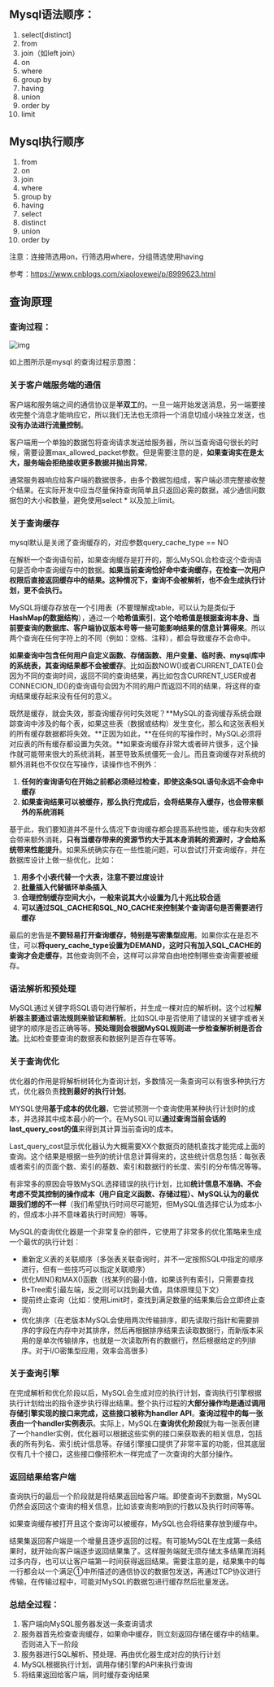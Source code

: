 ## Mysql语法顺序：

1. select[distinct] 
2. from 
3. join（如left join） 
4. on 
5. where 
6. group by 
7. having 
8. union 
9. order by 
10. limit 

## Mysql执行顺序

1. from 
2. on 
3. join 
4. where 
5. group by 
6. having 
7. select 
8. distinct 
9. union 
10. order by 



注意：连接筛选用on，行筛选用where，分组筛选使用having



参考：https://www.cnblogs.com/xiaolovewei/p/8999623.html



## 查询原理

### 查询过程：

![img](https://images2018.cnblogs.com/blog/735751/201806/735751-20180615153551870-1370106855.png)

如上图所示是mysql 的查询过程示意图：

### 关于客户端服务端的通信

客户端和服务端之间的通信协议是**半双工**的。一旦一端开始发送消息，另一端要接收完整个消息才能响应它，所以我们无法也无须将一个消息切成小块独立发送，也**没有办法进行流量控制**。

客户端用一个单独的数据包将查询请求发送给服务器，所以当查询语句很长的时候，需要设置max_allowed_packet参数。但是需要注意的是，**如果查询实在是太大，服务端会拒绝接收更多数据并抛出异常**。

通常服务器响应给客户端的数据很多，由多个数据包组成，客户端必须完整接收整个结果。在实际开发中应当尽量保持查询简单且只返回必需的数据，减少通信间数据包的大小和数量，避免使用select * 以及加上limit。

### 关于查询缓存

mysql默认是关闭了查询缓存的，对应参数query_cache_type == NO



在解析一个查询语句前，如果查询缓存是打开的，那么MySQL会检查这个查询语句是否命中查询缓存中的数据。**如果当前查询恰好命中查询缓存，在检查一次用户权限后直接返回缓存中的结果。这种情况下，查询不会被解析，也不会生成执行计划，更不会执行。**



MySQL将缓存存放在一个引用表（不要理解成table，可以认为是类似于**HashMap的数据结构**），通过一个**哈希值索引**，**这个哈希值是根据查询本身、当前要查询的数据库、客户端协议版本号等一些可能影响结果的信息计算得来**。所以两个查询在任何字符上的不同（例如：空格、注释），都会导致缓存不会命中。



**如果查询中包含任何用户自定义函数、存储函数、用户变量、临时表、mysql库中的系统表，其查询结果都不会被缓存**。比如函数NOW()或者CURRENT_DATE()会因为不同的查询时间，返回不同的查询结果，再比如包含CURRENT_USER或者CONNECION_ID()的查询语句会因为不同的用户而返回不同的结果，将这样的查询结果缓存起来没有任何的意义。



既然是缓存，就会失效，那查询缓存何时失效呢？**MySQL的查询缓存系统会跟踪查询中涉及的每个表，如果这些表（数据或结构）发生变化，那么和这张表相关的所有缓存数据都将失效。**正因为如此，**在任何的写操作时，MySQL必须将对应表的所有缓存都设置为失效。**如果查询缓存非常大或者碎片很多，这个操作就可能带来很大的系统消耗，甚至导致系统僵死一会儿。而且查询缓存对系统的额外消耗也不仅仅在写操作，读操作也不例外：

1. **任何的查询语句在开始之前都必须经过检查，即使这条SQL语句永远不会命中缓存**
2. **如果查询结果可以被缓存，那么执行完成后，会将结果存入缓存，也会带来额外的系统消耗**

基于此，我们要知道并不是什么情况下查询缓存都会提高系统性能，缓存和失效都会带来额外消耗，**只有当缓存带来的资源节约大于其本身消耗的资源时，才会给系统带来性能提升**。如果系统确实存在一些性能问题，可以尝试打开查询缓存，并在数据库设计上做一些优化，比如：

1. **用多个小表代替一个大表，注意不要过度设计**
2. **批量插入代替循环单条插入**
3. **合理控制缓存空间大小，一般来说其大小设置为几十兆比较合适**
4. **可以通过SQL_CACHE和SQL_NO_CACHE来控制某个查询语句是否需要进行缓存**



最后的忠告是**不要轻易打开查询缓存，特别是写密集型应用**。如果你实在是忍不住，可以**将query_cache_type设置为DEMAND，这时只有加入SQL_CACHE的查询才会走缓存**，其他查询则不会，这样可以非常自由地控制哪些查询需要被缓存。



###  语法解析和预处理

MySQL通过关键字将SQL语句进行解析，并生成一棵对应的解析树。这个过程**解析器主要通过语法规则来验证和解析**。比如SQL中是否使用了错误的关键字或者关键字的顺序是否正确等等。**预处理则会根据MySQL规则进一步检查解析树是否合法**。比如检查要查询的数据表和数据列是否存在等等。



### 关于查询优化

优化器的作用是将解析树转化为查询计划，多数情况一条查询可以有很多种执行方式，优化器负责**找到最好的执行计划**。

MYSQL使用**基于成本的优化器**，它尝试预测一个查询使用某种执行计划时的成本，并选择其中成本最小的一个。在MySQL可以**通过查询当前会话的last_query_cost的值**来得到其计算当前查询的成本。

Last_query_cost显示优化器认为大概需要XX个数据页的随机查找才能完成上面的查询。这个结果是根据一些列的统计信息计算得来的，这些统计信息包括：每张表或者索引的页面个数、索引的基数、索引和数据行的长度、索引的分布情况等等。

有非常多的原因会导致MySQL选择错误的执行计划，比如**统计信息不准确、不会考虑不受其控制的操作成本（用户自定义函数、存储过程）、MySQL认为的最优跟我们想的不一样**（我们希望执行时间尽可能短，但MySQL值选择它认为成本小的，但成本小并不意味着执行时间短）等等。



MySQL的查询优化器是一个非常复杂的部件，它使用了非常多的优化策略来生成一个最优的执行计划：

- 重新定义表的关联顺序（多张表关联查询时，并不一定按照SQL中指定的顺序进行，但有一些技巧可以指定关联顺序）
- 优化MIN()和MAX()函数（找某列的最小值，如果该列有索引，只需要查找B+Tree索引最左端，反之则可以找到最大值，具体原理见下文）
- 提前终止查询（比如：使用Limit时，查找到满足数量的结果集后会立即终止查询）
- 优化排序（在老版本MySQL会使用两次传输排序，即先读取行指针和需要排序的字段在内存中对其排序，然后再根据排序结果去读取数据行，而新版本采用的是单次传输排序，也就是一次读取所有的数据行，然后根据给定的列排序。对于I/O密集型应用，效率会高很多）



### 关于查询引擎

在完成解析和优化阶段以后，MySQL会生成对应的执行计划，查询执行引擎根据执行计划给出的指令逐步执行得出结果。整个执行过程的**大部分操作均是通过调用存储引擎实现的接口来完成，这些接口被称为handler API**。**查询过程中的每一张表由一个handler实例表示**。实际上，MySQL在**查询优化阶段**就为每一张表创建了一个handler实例，优化器可以根据这些实例的接口来获取表的相关信息，包括表的所有列名、索引统计信息等。存储引擎接口提供了非常丰富的功能，但其底层仅有几十个接口，这些接口像搭积木一样完成了一次查询的大部分操作。

### **返回结果给客户端**

查询执行的最后一个阶段就是将结果返回给客户端。即使查询不到数据，MySQL仍然会返回这个查询的相关信息，比如该查询影响到的行数以及执行时间等等。

如果查询缓存被打开且这个查询可以被缓存，MySQL也会将结果存放到缓存中。

结果集返回客户端是一个增量且逐步返回的过程。有可能MySQL在生成第一条结果时，就开始向客户端逐步返回结果集了。这样服务端就无须存储太多结果而消耗过多内存，也可以让客户端第一时间获得返回结果。需要注意的是，结果集中的每一行都会以一个满足①中所描述的通信协议的数据包发送，再通过TCP协议进行传输，在传输过程中，可能对MySQL的数据包进行缓存然后批量发送。



### 总结全过程：

1. 客户端向MySQL服务器发送一条查询请求
2. 服务器首先检查查询缓存，如果命中缓存，则立刻返回存储在缓存中的结果。否则进入下一阶段
3. 服务器进行SQL解析、预处理、再由优化器生成对应的执行计划
4. MySQL根据执行计划，调用存储引擎的API来执行查询
5. 将结果返回给客户端，同时缓存查询结果